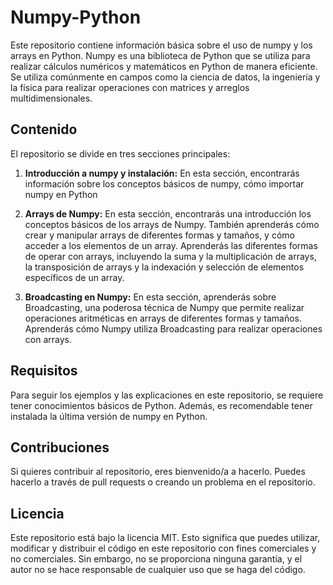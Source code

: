 # Numpy-Python

Este repositorio contiene información básica sobre el uso de numpy y los arrays en Python. Numpy es una biblioteca de Python que se utiliza para realizar cálculos numéricos y matemáticos en Python de manera eficiente. Se utiliza comúnmente en campos como la ciencia de datos, la ingeniería y la física para realizar operaciones con matrices y arreglos multidimensionales.

## Contenido

El repositorio se divide en tres secciones principales:

1. **Introducción a numpy y instalación:** En esta sección, encontrarás información sobre los conceptos básicos de numpy, cómo importar numpy en Python

2. **Arrays de Numpy:** En esta sección, encontrarás una introducción los conceptos básicos de los arrays de Numpy. También aprenderás cómo crear y manipular arrays de diferentes formas y tamaños, y cómo acceder a los elementos de un array. Aprenderás las diferentes formas de operar con arrays, incluyendo la suma y la multiplicación de arrays, la transposición de arrays y la indexación y selección de elementos específicos de un array.

3. **Broadcasting en Numpy:** En esta sección, aprenderás sobre Broadcasting, una poderosa técnica de Numpy que permite realizar operaciones aritméticas en arrays de diferentes formas y tamaños. Aprenderás cómo Numpy utiliza Broadcasting para realizar operaciones con arrays.

## Requisitos

Para seguir los ejemplos y las explicaciones en este repositorio, se requiere tener conocimientos básicos de Python. Además, es recomendable tener instalada la última versión de numpy en Python.

## Contribuciones

Si quieres contribuir al repositorio, eres bienvenido/a a hacerlo. Puedes hacerlo a través de pull requests o creando un problema en el repositorio.

## Licencia

Este repositorio está bajo la licencia MIT. Esto significa que puedes utilizar, modificar y distribuir el código en este repositorio con fines comerciales y no comerciales. Sin embargo, no se proporciona ninguna garantía, y el autor no se hace responsable de cualquier uso que se haga del código.
